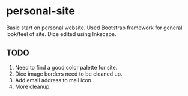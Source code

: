 # personal-site
Basic start on personal website. Used Bootstrap framework for general look/feel of site. Dice edited using Inkscape.

## TODO
1. Need to find a good color palette for site.
2. Dice image borders need to be cleaned up.
3. Add email address to mail icon.
4. More cleanup.